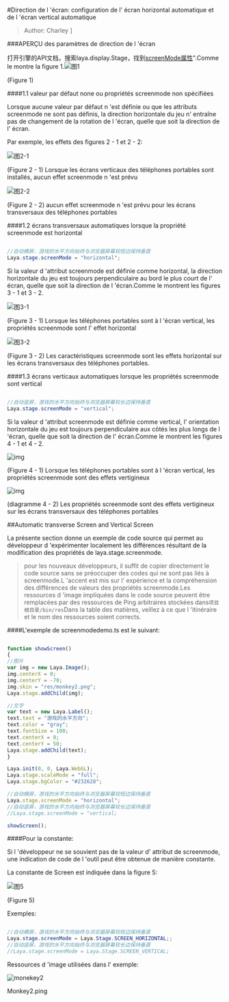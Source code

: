 #Direction de l 'écran: configuration de l' écran horizontal automatique et de l 'écran vertical automatique

> Author: Charley
]

###APERÇU des paramètres de direction de l 'écran



打开引擎的API文档，搜索laya.display.Stage，找到[screenMode属性](https://layaair.ldc.layabox.com/api/?category=Core&class=laya.display.Stage%3Ch1%3EscreenMode)".Comme le montre la figure 1.![图1](img/1-1.png) 


(Figure 1)

####1.1 valeur par défaut none ou propriétés screenmode non spécifiées

Lorsque aucune valeur par défaut n 'est définie ou que les attributs screenmode ne sont pas définis, la direction horizontale du jeu n' entraîne pas de changement de la rotation de l 'écran, quelle que soit la direction de l' écran.

Par exemple, les effets des figures 2 - 1 et 2 - 2:

![图2-1](img/2-2.png) 


(Figure 2 - 1) Lorsque les écrans verticaux des téléphones portables sont installés, aucun effet screenmode n 'est prévu

![图2-2](img/2-1.png) 


(Figure 2 - 2) aucun effet screenmode n 'est prévu pour les écrans transversaux des téléphones portables

####1.2 écrans transversaux automatiques lorsque la propriété screenmode est horizontal


```java

//自动横屏，游戏的水平方向始终与浏览器屏幕较短边保持垂直
Laya.stage.screenMode = "horizontal";
```


Si la valeur d 'attribut screenmode est définie comme horizontal, la direction horizontale du jeu est toujours perpendiculaire au bord le plus court de l' écran, quelle que soit la direction de l 'écran.Comme le montrent les figures 3 - 1 et 3 - 2.

![图3-1](img/3-2.png) 


(Figure 3 - 1) Lorsque les téléphones portables sont à l 'écran vertical, les propriétés screenmode sont l' effet horizontal

![图3-2](img/3-1.png) 


(Figure 3 - 2) Les caractéristiques screenmode sont les effets horizontal sur les écrans transversaux des téléphones portables.



####1.3 écrans verticaux automatiques lorsque les propriétés screenmode sont vertical


```java

//自动竖屏，游戏的水平方向始终与浏览器屏幕较长边保持垂直
Laya.stage.screenMode = "vertical";
```


Si la valeur d 'attribut screenmode est définie comme vertical, l' orientation horizontale du jeu est toujours perpendiculaire aux côtés les plus longs de l 'écran, quelle que soit la direction de l' écran.Comme le montrent les figures 4 - 1 et 4 - 2.

![img](img/4-1.png) 


(Figure 4 - 1) Lorsque les téléphones portables sont à l 'écran vertical, les propriétés screenmode sont des effets vertigineux

![img](img/4-2.png)  


(diagramme 4 - 2) Les propriétés screenmode sont des effets vertigineux sur les écrans transversaux des téléphones portables



##Automatic transverse Screen and Vertical Screen

La présente section donne un exemple de code source qui permet au développeur d 'expérimenter localement les différences résultant de la modification des propriétés de laya.stage.screenmode.

> pour les nouveaux développeurs, il suffit de copier directement le code source sans se préoccuper des codes qui ne sont pas liés à screenmode.L 'accent est mis sur l' expérience et la compréhension des différences de valeurs des propriétés screenmode.Les ressources d 'image impliquées dans le code source peuvent être remplacées par des ressources de Ping arbitraires stockées dans`项目根目录/bin/res`Dans la table des matières, veillez à ce que l 'itinéraire et le nom des ressources soient corrects.

####L'exemple de screenmodedemo.ts est le suivant:


```javascript

function showScreen()
{
//图片
var img = new Laya.Image();
img.centerX = 0;
img.centerY = -70;
img.skin = "res/monkey2.png";
Laya.stage.addChild(img);

//文字
var text = new Laya.Label();
text.text = "游戏的水平方向";
text.color = "gray";
text.fontSize = 100;
text.centerX = 0;
text.centerY = 50;
Laya.stage.addChild(text);
}

Laya.init(0, 0, Laya.WebGL);
Laya.stage.scaleMode = "full";
Laya.stage.bgColor = "#232628";

//自动横屏，游戏的水平方向始终与浏览器屏幕较短边保持垂直
Laya.stage.screenMode = "horizontal";
//自动竖屏，游戏的水平方向始终与浏览器屏幕较长边保持垂直
//Laya.stage.screenMode = "vertical;

showScreen();
```




####Pour la constante:

Si l 'développeur ne se souvient pas de la valeur d' attribut de screenmode, une indication de code de l 'outil peut être obtenue de manière constante.

La constante de Screen est indiquée dans la figure 5:

![图5](img/5.png) 


(Figure 5)

Exemples:


```java

//自动横屏，游戏的水平方向始终与浏览器屏幕较短边保持垂直
Laya.stage.screenMode = Laya.Stage.SCREEN_HORIZONTAL;;
//自动竖屏，游戏的水平方向始终与浏览器屏幕较长边保持垂直
//Laya.stage.screenMode = Laya.Stage.SCREEN_VERTICAL;
```




Ressources d 'image utilisées dans l' exemple:

![monekey2](img/monkey2.png) 


Monkey2.ping

